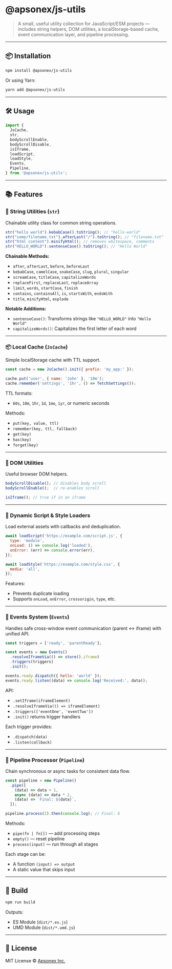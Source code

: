 # @apsonex/js-utils

> A small, useful utility collection for JavaScript/ESM projects — includes string helpers, DOM utilities, a localStorage-based cache, event communication layer, and pipeline processing.

---

## 📦 Installation

```bash
npm install @apsonex/js-utils
```

Or using Yarn:

```bash
yarn add @apsonex/js-utils
```

---

## 🛠 Usage

```js
import {
  JsCache,
  str,
  bodyScrollEnable,
  bodyScrollDisable,
  isIframe,
  loadScript,
  loadStyle,
  Events,
  Pipeline,
} from '@apsonex/js-utils';
```

---

## 📚 Features

### 🔡 String Utilities (`str`)
Chainable utility class for common string operations.

```js
str("hello world").kebabCase().toString(); // "hello-world"
str("some/filename.txt").afterLast("/").toString(); // "filename.txt"
str("html content").minifyHtml(); // removes whitespace, comments
str("HELLO_WORLD").sentenseCase().toString(); // "Hello World"
```

**Chainable Methods:**

- `after`, `afterLast`, `before`, `beforeLast`
- `kebabCase`, `camelCase`, `snakeCase`, `slug`, `plural`, `singular`
- `screamCase`, `titleCase`, `capitalizeWords`
- `replaceFirst`, `replaceLast`, `replaceArray`
- `limit`, `words`, `startCase`, `finish`
- `contains`, `containsAll`, `is`, `startsWith`, `endsWith`
- `title`, `minifyHtml`, `explode`

**Notable Additions:**
- `sentenseCase()`: Transforms strings like `"HELLO_WORLD"` into `"Hello World"`
- `capitalizeWords()`: Capitalizes the first letter of each word

---

### 📦 Local Cache (`JsCache`)
Simple localStorage cache with TTL support.

```js
const cache = new JsCache().init({ prefix: 'my_app:' });

cache.put('user', { name: 'John' }, '10m');
cache.remember('settings', '1hr', () => fetchSettings());
```

TTL formats:
- `60s`, `10m`, `1hr`, `1d`, `1mo`, `1yr`, or numeric seconds

Methods:
- `put(key, value, ttl)`
- `remember(key, ttl, fallback)`
- `get(key)`
- `has(key)`
- `forget(key)`

---

### 🧩 DOM Utilities
Useful browser DOM helpers.

```js
bodyScrollDisable(); // disables body scroll
bodyScrollEnable();  // re-enables scroll

isIframe(); // true if in an iframe
```

---

### 📜 Dynamic Script & Style Loaders
Load external assets with callbacks and deduplication.

```js
await loadScript('https://example.com/script.js', {
  type: 'module',
  onLoad: () => console.log('loaded'),
  onError: (err) => console.error(err),
});

await loadStyle('https://example.com/style.css', {
  media: 'all',
});
```

Features:
- Prevents duplicate loading
- Supports `onLoad`, `onError`, `crossorigin`, `type`, etc.

---

### 📡 Events System (`Events`)
Handles safe cross-window event communication (parent ↔ iframe) with unified API.

```js
const triggers = ['ready', 'parentReady'];

const events = new Events()
  .resolveIframeVia(() => store().iframe)
  .triggers(triggers)
  .init();

events.ready.dispatch({ hello: 'world' });
events.ready.listen((data) => console.log('Received:', data));
```

API:
- `.setIframe(iframeElement)`
- `.resolveIframeVia(() => iframeElement)`
- `.triggers(['eventOne', 'eventTwo'])`
- `.init()` returns trigger handlers

Each trigger provides:
- `.dispatch(data)`
- `.listen(callback)`

---

### 🔁 Pipeline Processor (`Pipeline`)
Chain synchronous or async tasks for consistent data flow.

```js
const pipeline = new Pipeline()
  .pipe([
    (data) => data + 1,
    async (data) => data * 2,
    (data) => `Final: ${data}`,
  ]);

pipeline.process(2).then(console.log); // Final: 6
```

Methods:
- `pipe(fn | fn[])` — add processing steps
- `empty()` — reset pipeline
- `process(input)` — run through all stages

Each stage can be:
- A function `(input) => output`
- A static value that skips input

---

## 🧪 Build

```bash
npm run build
```

Outputs:
- ES Module (`dist/*.es.js`)
- UMD Module (`dist/*.umd.js`)

---

## 📄 License

MIT License © [Apsonex Inc.](https://apsonex.com)
